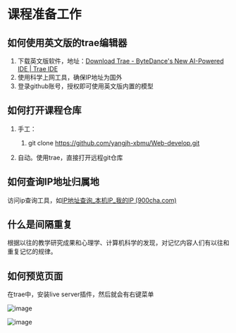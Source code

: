 # 课程准备工作

## 如何使用英文版的trae编辑器

1. 下载英文版软件，地址：[Download Trae - ByteDance&apos;s New AI-Powered IDE | Trae IDE](https://traeide.com/download/)
2. 使用科学上网工具，确保IP地址为国外
3. 登录github账号，授权即可使用英文版内置的模型

## 如何打开课程仓库

1. 手工：

    1. git clone https://github.com/yangjh-xbmu/Web-develop.git

2. 自动。使用trae，直接打开远程git仓库

## 如何查询IP地址归属地

访问ip查询工具，如[IP地址查询_本机IP_我的IP (900cha.com)](https://ip.900cha.com/)

## 什么是间隔重复

根据以往的教学研究成果和心理学、计算机科学的发现，对记忆内容人们有以往和重复记忆的规律。

## 如何预览页面

在trae中，安装live server插件，然后就会有右键菜单

![image](assets/image-20250305122507-szh07e4.png)

![image](assets/image-20250305122523-50scf6e.png)
